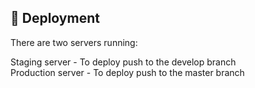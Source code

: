 ## 🚀 Deployment

There are two servers running:

Staging server - To deploy push to the develop branch   
Production server - To deploy push to the master branch   
